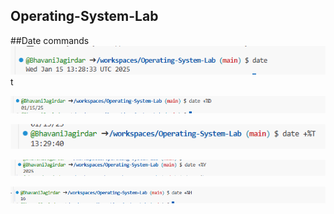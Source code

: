 ## Operating-System-Lab

##Date commands
![Date](https://github.com/BhavaniJagirdar/Operating-System-Lab/blob/dbfd5a3bd2c413c72092f2061447172a71546679/date(1).png)t

![Dateonly](https://github.com/BhavaniJagirdar/Operating-System-Lab/blob/7e2fb0c4def03a9e8b1d69397bac52807236f0cd/date2(1).png)

![Datetimeonly](https://github.com/BhavaniJagirdar/Operating-System-Lab/blob/23dd8b95656654b63f844389dd216bba39f6eb2d/date3(1).png)

![Dateyearonly](https://github.com/BhavaniJagirdar/Operating-System-Lab/blob/958ed0b93bd209e6d60b9eab3d6b47cddfe8fb19/date4(1).png)

![Datehouronly](https://github.com/BhavaniJagirdar/Operating-System-Lab/blob/5df219faa2f47b2f5947d27734e7d23381a4a417/date5(1).png)

